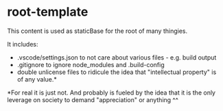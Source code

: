 # root-template

This content is used as staticBase for the root of many thingies.

It includes:

- .vscode/settings.json to not care about various files - e.g. build output
- .gitignore to ignore node_modules and .build-config
- double unlicense files to ridicule the idea that "intellectual property" is of any value.*


*For real it is just not. And probably is fueled by the idea that it is the only leverage on society to demand "appreciation" or anything ^^
